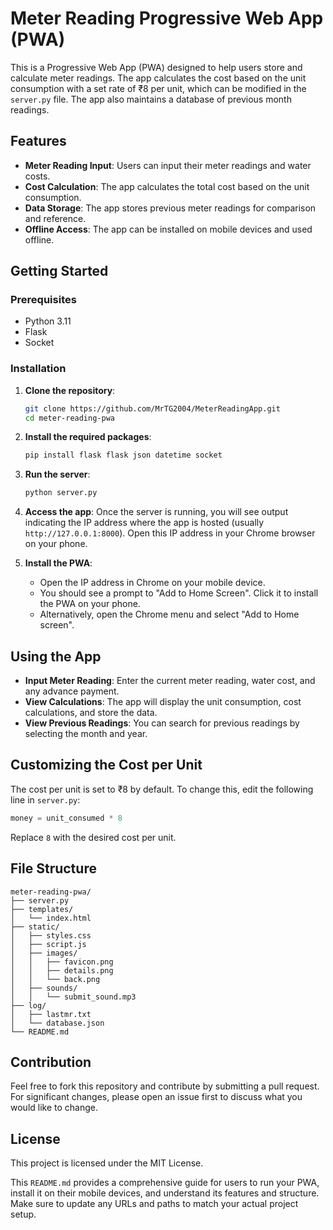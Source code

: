 # Meter Reading Progressive Web App (PWA)

This is a Progressive Web App (PWA) designed to help users store and calculate meter readings. The app calculates the cost based on the unit consumption with a set rate of ₹8 per unit, which can be modified in the `server.py` file. The app also maintains a database of previous month readings.

## Features

- **Meter Reading Input**: Users can input their meter readings and water costs.
- **Cost Calculation**: The app calculates the total cost based on the unit consumption.
- **Data Storage**: The app stores previous meter readings for comparison and reference.
- **Offline Access**: The app can be installed on mobile devices and used offline.

## Getting Started

### Prerequisites

- Python 3.11
- Flask
- Socket

### Installation

1. **Clone the repository**:
   ```bash
   git clone https://github.com/MrTG2004/MeterReadingApp.git
   cd meter-reading-pwa
   ```

2. **Install the required packages**:
   ```bash
   pip install flask flask json datetime socket
   ```

3. **Run the server**:
   ```bash
   python server.py
   ```

4. **Access the app**:
   Once the server is running, you will see output indicating the IP address where the app is hosted (usually `http://127.0.0.1:8000`). Open this IP address in your Chrome browser on your phone.

5. **Install the PWA**:
   - Open the IP address in Chrome on your mobile device.
   - You should see a prompt to "Add to Home Screen". Click it to install the PWA on your phone.
   - Alternatively, open the Chrome menu and select "Add to Home screen".

## Using the App

- **Input Meter Reading**: Enter the current meter reading, water cost, and any advance payment.
- **View Calculations**: The app will display the unit consumption, cost calculations, and store the data.
- **View Previous Readings**: You can search for previous readings by selecting the month and year.

## Customizing the Cost per Unit

The cost per unit is set to ₹8 by default. To change this, edit the following line in `server.py`:

```python
money = unit_consumed * 8
```

Replace `8` with the desired cost per unit.

## File Structure

```
meter-reading-pwa/
├── server.py
├── templates/
│   └── index.html
├── static/
│   ├── styles.css
│   ├── script.js
│   ├── images/
│   │   ├── favicon.png
│   │   ├── details.png
│   │   └── back.png
│   ├── sounds/
│   │   └── submit_sound.mp3
├── log/
│   ├── lastmr.txt
│   └── database.json
└── README.md
```

## Contribution

Feel free to fork this repository and contribute by submitting a pull request. For significant changes, please open an issue first to discuss what you would like to change.

## License

This project is licensed under the MIT License.


This `README.md` provides a comprehensive guide for users to run your PWA, install it on their mobile devices, and understand its features and structure. Make sure to update any URLs and paths to match your actual project setup.
